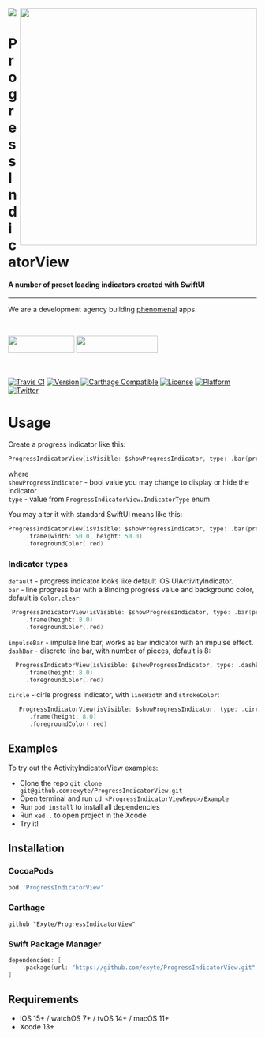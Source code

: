 <img src="https://github.com/exyte/ProgressIndicatorView/blob/master/Assets/header.png">
<img align="right" src="https://raw.githubusercontent.com/exyte/ProgressIndicatorView/master/Assets/demo.gif" width="480" />

<p><h1 align="left">ProgressIndicatorView</h1></p>

<p><h4>A number of preset loading indicators created with SwiftUI</h4></p>

___

<p> We are a development agency building
  <a href="https://clutch.co/profile/exyte#review-731233">phenomenal</a> apps.</p>

</br>

<a href="https://exyte.com/contacts"><img src="https://i.imgur.com/vGjsQPt.png" width="134" height="34"></a> <a href="https://twitter.com/exyteHQ"><img src="https://i.imgur.com/DngwSn1.png" width="165" height="34"></a>

</br></br>
[![Travis CI](https://travis-ci.org/exyte/ActivityIndicatorView.svg?branch=master)](https://travis-ci.org/exyte/ProgressIndicatorView)
[![Version](https://img.shields.io/cocoapods/v/ActivityIndicatorView.svg?style=flat)](http://cocoapods.org/pods/ProgressIndicatorView)
[![Carthage Compatible](https://img.shields.io/badge/Carthage-compatible-0473B3.svg?style=flat)](https://github.com/Carthage/Carthage)
[![License](https://img.shields.io/cocoapods/l/ActivityIndicatorView.svg?style=flat)](http://cocoapods.org/pods/ProgressIndicatorView)
[![Platform](https://img.shields.io/cocoapods/p/ActivityIndicatorView.svg?style=flat)](http://cocoapods.org/pods/ProgressIndicatorView)
[![Twitter](https://img.shields.io/badge/Twitter-@exyteHQ-blue.svg?style=flat)](http://twitter.com/exyteHQ)

# Usage

Create a progress indicator like this:
   ```swift
   ProgressIndicatorView(isVisible: $showProgressIndicator, type: .bar(progress: $progress))
   ```
   where  
   `showProgressIndicator` - bool value you may change to display or hide the indicator  
   `type` - value from `ProgressIndicatorView.IndicatorType` enum  

You may alter it with standard SwiftUI means like this: 
   ```swift
   ProgressIndicatorView(isVisible: $showProgressIndicator, type: .bar(progress: $progress))
        .frame(width: 50.0, height: 50.0)
        .foregroundColor(.red)
   ```

### Indicator types
`default` - progress indicator looks like default iOS UIActivityIndicator.  
`bar` - line progress bar with a Binding<CGFloat> progress value and background color, default is `Color.clear`:
  ```swift
   ProgressIndicatorView(isVisible: $showProgressIndicator, type: .bar(progress: $progress, backgroundColor: .gray)
       .frame(height: 8.0)
       .foregroundColor(.red)
   ```
  
`impulseBar` - impulse line bar, works as `bar` indicator with an impulse effect.  
`dashBar` - discrete line bar, with number of pieces, default is 8:
   ```swift
     ProgressIndicatorView(isVisible: $showProgressIndicator, type: .dashBar(progress: $progress, numberOfItems: 8))
        .frame(height: 8.0)
        .foregroundColor(.red)
   ```
  
`circle` - cirle progress indicator, with `lineWidth` and `strokeColor`:
  ```swift
     ProgressIndicatorView(isVisible: $showProgressIndicator, type: .circle(progress: $progress, lineWidth: 8.0, strokeColor: .red))
        .frame(height: 8.0)
        .foregroundColor(.red)
   ```  


## Examples

To try out the ActivityIndicatorView examples:
- Clone the repo `git clone git@github.com:exyte/ProgressIndicatorView.git`
- Open terminal and run `cd <ProgressIndicatorViewRepo>/Example`
- Run `pod install` to install all dependencies
- Run `xed .` to open project in the Xcode
- Try it!

## Installation

### CocoaPods

```ruby
pod 'ProgressIndicatorView'
```

### Carthage

```ogdl
github "Exyte/ProgressIndicatorView"
```

### Swift Package Manager

```swift
dependencies: [
    .package(url: "https://github.com/exyte/ProgressIndicatorView.git", from: "0.0.1")
]
```

## Requirements

* iOS 15+ / watchOS 7+ / tvOS 14+ / macOS 11+
* Xcode 13+

